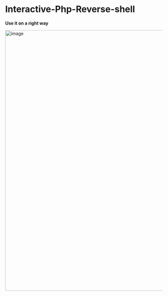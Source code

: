 # Interactive-Php-Reverse-shell

**Use it on a right way**


<img width="831" alt="image" src="https://user-images.githubusercontent.com/84837928/176371920-2180ab5e-a1a8-4a14-b496-e7142aa65db6.png">
 
 
